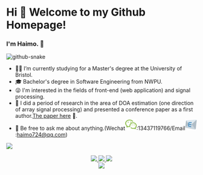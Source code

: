 # Hi 🎉 Welcome to my Github Homepage!
### I'm Haimo. 👋

<picture>
  <source media="(prefers-color-scheme: dark)" srcset="https://cdn.jsdelivr.net/gh/sun0225SUN/sun0225SUN/profile-snake-contrib/github-contribution-grid-snake-dark.svg" />
  <source media="(prefers-color-scheme: light)" srcset="https://cdn.jsdelivr.net/gh/sun0225SUN/sun0225SUN/profile-snake-contrib/github-contribution-grid-snake.svg" />
  <img alt="github-snake" src="https://cdn.jsdelivr.net/gh/sun0225SUN/sun0225SUN/profile-snake-contrib/github-contribution-grid-snake-dark.svg" />
  </picture>

- 🧑‍🎓 I’m currently studying for a Master's degree at the University of Bristol.
- 🎓 Bachelor's degree in Software Engineering from NWPU. 
- 😜 I'm interested in the fields of front-end (web application) and signal processing.
- 📄 I did a period of research in the area of DOA estimation (one direction of array signal processing) and presented a conference paper as a first author.[The paper here](https://ieeexplore.ieee.org/document/10050603) 🚗.
- 💭 Be free to ask me about anything.(Wechat<img alt="" height="30px" src="wechat.svg" />:13437119766/Email<img alt="" height="30px" src="e-mail-symbol.svg" />:haimo724@qq.com)


<img src="https://cdn.jsdelivr.net/gh/sun0225SUN/sun0225SUN/assets/images/icon.png" /></div>

<p align="center">
  <a href="https://github.com/haimo724">
    <img height="230px" src="http://github-profile-summary-cards.vercel.app/api/cards/profile-details?username=haimo724&theme=react" />
  </a>
  <a href="https://github.com/haimo724">
    <img height="230px" src="https://github-readme-streak-stats.herokuapp.com/?user=haimo724&hide_border=true&card_width=338&theme=react" />
  </a>
  <a href="https://github.com/haimo724">
    <img height="230px" src="http://github-profile-summary-cards.vercel.app/api/cards/stats?username=haimo724&theme=react" />
  </a><br>
  <a href="https://github.com/haimo724">
    <img height="230px" src="https://github-readme-stats.vercel.app/api/top-langs/?username=haimo724&langs_count=8&theme=react" />
  </a>
</p>

